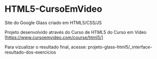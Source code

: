 # HTML5-CursoEmVideo
Site do Google Glass criado em HTML5/CSS/JS

Projeto desenvolvido através do Curso de HTML5 do Curso em Vídeo [https://www.cursoemvideo.com/course/html5/]

Para vizualizar o resultado final, acesse: projeto-glass-html5/_interface-resultado-dos-exercicios
